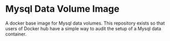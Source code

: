 # Mysql Data Volume Image
A docker base image for Mysql data volumes. This repository exists so that users of Docker hub have a simple way 
to audit the setup of a Mysql data container.
